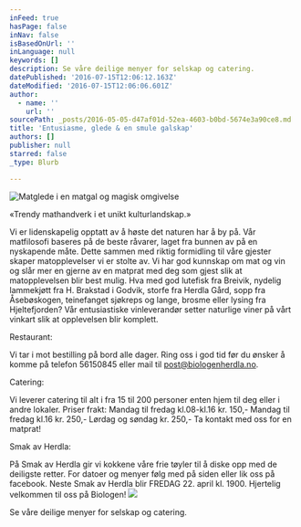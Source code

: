 ```yaml
---
inFeed: true
hasPage: false
inNav: false
isBasedOnUrl: ''
inLanguage: null
keywords: []
description: Se våre deilige menyer for selskap og catering.
datePublished: '2016-07-15T12:06:12.163Z'
dateModified: '2016-07-15T12:06:06.601Z'
author:
  - name: ''
    url: ''
sourcePath: _posts/2016-05-05-d47af01d-52ea-4603-b0bd-5674e3a90ce8.md
title: 'Entusiasme, glede & en smule galskap'
authors: []
publisher: null
starred: false
_type: Blurb

---
```

![Matglede i en matgal og magisk omgivelse](https://the-grid-user-content.s3-us-west-2.amazonaws.com/5c4af939-4bf3-437f-a7a6-01f3e662d17a.jpg)

«Trendy mathandverk i et unikt kulturlandskap.» 

Vi er lidenskapelig opptatt av å høste det naturen har å by på. Vår matfilosofi baseres på de beste råvarer, laget fra bunnen av på en nyskapende måte. Dette sammen med riktig formidling til våre gjester skaper matopplevelser vi er stolte av. Vi har god kunnskap om mat og vin og slår mer en gjerne av en matprat med deg som gjest slik at matopplevelsen blir best mulig. Hva med god lutefisk fra Breivik, nydelig lammekjøtt fra H. Brakstad i Godvik, storfe fra Herdla Gård, sopp fra Åsebøskogen, teinefanget sjøkreps og lange, brosme eller lysing fra Hjeltefjorden? Vår entusiastiske vinleverandør setter naturlige viner på vårt vinkart slik at opplevelsen blir komplett. 

Restaurant: 

Vi tar i mot bestilling på bord alle dager. Ring oss i god tid før du ønsker å komme på telefon 56150845 eller mail til post@biologenherdla.no. 

Catering: 

Vi leverer catering til alt i fra 15 til 200 personer enten hjem til deg eller i andre lokaler. Priser frakt: Mandag til fredag kl.08-kl.16 kr. 150,- Mandag til fredag kl.16 kr. 250,- Lørdag og søndag kr. 250,- Ta kontakt med oss for en matprat! 

Smak av Herdla: 

På Smak av Herdla gir vi kokkene våre frie tøyler til å diske opp med de deiligste retter. For datoer og menyer følg med på siden eller lik oss på facebook. Neste Smak av Herdla blir FREDAG 22\. april kl. 1900\. Hjertelig velkommen til oss på Biologen!
![](https://the-grid-user-content.s3-us-west-2.amazonaws.com/4a13bdf9-da45-44a1-8e26-84ea034971e7.jpg)

Se våre deilige menyer for selskap og catering.